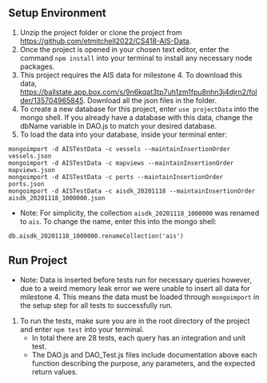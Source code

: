 ## Setup Environment  
1. Unzip the project folder or clone the project from https://github.com/etmitchell2022/CS418-AIS-Data.  
2. Once the project is opened in your chosen text editor, enter the command ```npm install``` into your terminal to install any necessary node packages.
3. This project requires the AIS data for milestone 4. To download this data, https://ballstate.app.box.com/s/9n6kqat3tp7uh1zm1fpu8nhn3j4djrn2/folder/135704965845. Download all the json files in the folder.
4. To create a new database for this project, enter `use projectData` into the mongo shell. If you already have a database with this data, change the dbName variable in DAO.js to match your desired database.
5. To load the data into your database, inside your terminal enter:
```
mongoimport -d AISTestData -c vessels --maintainInsertionOrder vessels.json
mongoimport -d AISTestData -c mapviews --maintainInsertionOrder mapviews.json
mongoimport -d AISTestData -c ports --maintainInsertionOrder ports.json
mongoimport -d AISTestData -c aisdk_20201118 --maintainInsertionOrder aisdk_20201118_1000000.json
```
* Note: For simplicity, the collection `aisdk_20201118_1000000` was renamed to `ais`. To change the name, enter this into the mongo shell:
```
db.aisdk_20201118_1000000.renameCollection('ais')
```

## Run Project  
* Note: Data is inserted before tests run for necessary queries however, due to a weird memory leak error we were unable to insert all data for milestone 4. This means the data must be loaded through ```mongoimport``` in the setup step for all tests to successfully run. 
1. To run the tests, make sure you are in the root directory of the project and enter ```npm test``` into your terminal.
    * In total there are 28 tests, each query has an integration and unit test.
    * The DAO.js and DAO_Test.js files include documentation above each function describing the purpose, any parameters, and the expected return values.